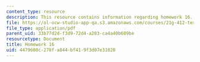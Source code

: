 ```yaml
---
content_type: resource
description: This resource contains information regarding homework 16.
file: https://ol-ocw-studio-app-qa.s3.amazonaws.com/courses/21g-412-texts-topics-and-times-in-german-literature-fall-2009/4479600c278fa844bf419f3d07e31020_MIT21G_412F09_hw16.pdf
file_type: application/pdf
parent_uid: 33b77d2d-f3d9-72d4-a203-ca4a40b609be
resourcetype: Document
title: Homework 16
uid: 4479600c-278f-a844-bf41-9f3d07e31020
---
```

